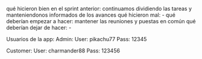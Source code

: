 qué hicieron bien en el sprint anterior: continuamos dividiendo las tareas y manteniendonos informados de los avances
qué hicieron mal: - 
qué deberían empezar a hacer: mantener las reuniones y puestas en común 
qué deberían dejar de hacer: -

Usuarios de la app:
Admin: 
User: pikachu77
Pass: 12345

Customer: 
User: charmander88 
Pass: 123456
